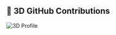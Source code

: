 ## 🧱 3D GitHub Contributions

![3D Profile](https://raw.githubusercontent.com/yoshi38911/github-profile-3D-Contrib/main/profile-season-animate.svg)
